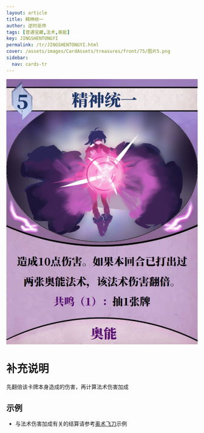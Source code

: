 ```yaml
---
layout: article
title: 精神统一
author: 逆时巫师
tags: [普通宝藏,法术,奥能]
key: JINGSHENTONGYI
permalink: /tr/JINGSHENTONGYI.html
cover: /assets/images/CardAssets/treasures/front/75/图片5.png
sidebar:
  nav: cards-tr
---
```

![](/assets/images/CardAssets/treasures/front/75/图片5.png)

# 补充说明
先翻倍该卡牌本身造成的伤害，再计算法术伤害加成


## 示例
* 与法术伤害加成有关的结算请参考[奥术飞刀](/tr/aoshufeidao.html)示例